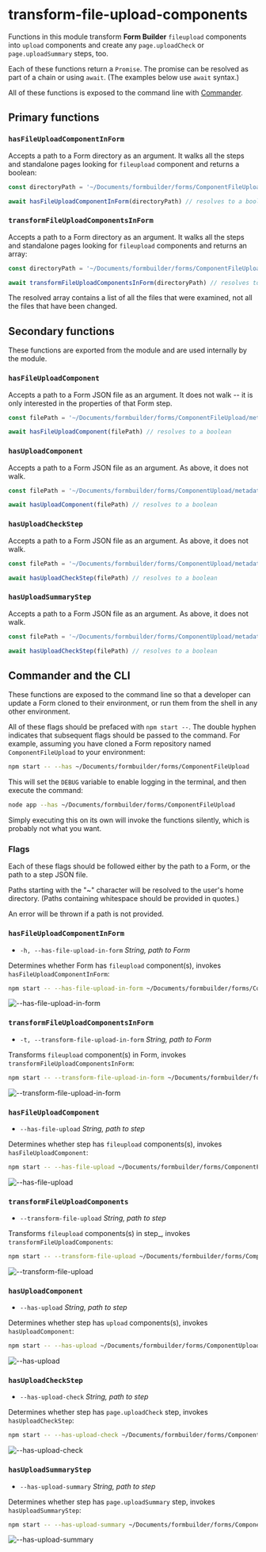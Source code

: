 # transform-file-upload-components

Functions in this module transform **Form Builder** `fileupload` components into `upload` components and create any `page.uploadCheck` or `page.uploadSummary` steps, too.

Each of these functions return a `Promise`. The promise can be resolved as part of a chain or using `await`. (The examples below use `await` syntax.)

All of these functions is exposed to the command line with [Commander](https://github.com/tj/commander.js).

## Primary functions

### `hasFileUploadComponentInForm`

Accepts a path to a Form directory as an argument. It walks all the steps and standalone pages looking for `fileupload` component and returns a boolean:

```javascript
const directoryPath = '~/Documents/formbuilder/forms/ComponentFileUpload'

await hasFileUploadComponentInForm(directoryPath) // resolves to a boolean
```

### `transformFileUploadComponentsInForm`

Accepts a path to a Form directory as an argument. It walks all the steps and standalone pages looking for `fileupload` components and returns an array:

```javascript
const directoryPath = '~/Documents/formbuilder/forms/ComponentFileUpload'

await transformFileUploadComponentsInForm(directoryPath) // resolves to an array of strings
```

The resolved array contains a list of all the files that were examined, not all the files that have been changed.

## Secondary functions

These functions are exported from the module and are used internally by the module.

### `hasFileUploadComponent`

Accepts a path to a Form JSON file as an argument. It does not walk -- it is only interested in the properties of that Form step.

```javascript
const filePath = '~/Documents/formbuilder/forms/ComponentFileUpload/metadata/page/page.fileupload.json'

await hasFileUploadComponent(filePath) // resolves to a boolean
```

### `hasUploadComponent`

Accepts a path to a Form JSON file as an argument. As above, it does not walk.

```javascript
const filePath = '~/Documents/formbuilder/forms/ComponentUpload/metadata/page/page.upload.json'

await hasUploadComponent(filePath) // resolves to a boolean
```

### `hasUploadCheckStep`

Accepts a path to a Form JSON file as an argument. As above, it does not walk.

```javascript
const filePath = '~/Documents/formbuilder/forms/ComponentUpload/metadata/page/page.upload.json'

await hasUploadCheckStep(filePath) // resolves to a boolean
```

### `hasUploadSummaryStep`

Accepts a path to a Form JSON file as an argument. As above, it does not walk.

```javascript
const filePath = '~/Documents/formbuilder/forms/ComponentUpload/metadata/page/page.upload.json'

await hasUploadCheckStep(filePath) // resolves to a boolean
```

## Commander and the CLI

These functions are exposed to the command line so that a developer can update a Form cloned to their environment, or run them from the shell in any other environment.

All of these flags should be prefaced with `npm start --`. The double hyphen indicates that subsequent flags should be passed to the command. For example, assuming you have cloned a Form repository named `ComponentFileUpload` to your environment:

```sh
npm start -- --has ~/Documents/formbuilder/forms/ComponentFileUpload
```

This will set the `DEBUG` variable to enable logging in the terminal, and then execute the command:

```sh
node app --has ~/Documents/formbuilder/forms/ComponentFileUpload
```

Simply executing this on its own will invoke the functions silently, which is probably not what you want.

### Flags

Each of these flags should be followed either by the path to a Form, or the path to a step JSON file.

Paths starting with the "~" character will be resolved to the user's home directory. (Paths containing whitespace should be provided in quotes.)

An error will be thrown if a path is not provided.

### `hasFileUploadComponentInForm`

- `-h, --has-file-upload-in-form` _String, path to Form_

Determines whether Form has `fileupload` component(s), invokes `hasFileUploadComponentInForm`:

```sh
npm start -- --has-file-upload-in-form ~/Documents/formbuilder/forms/ComponentFileUpload
```

![--has-file-upload-in-form](documentation/has-file-upload-in-form.png)

### `transformFileUploadComponentsInForm`

- `-t, --transform-file-upload-in-form` _String, path to Form_

Transforms `fileupload` component(s) in Form, invokes `transformFileUploadComponentsInForm`:

```sh
npm start -- --transform-file-upload-in-form ~/Documents/formbuilder/forms/ComponentFileUpload
```
![--transform-file-upload-in-form](documentation/transform-file-upload-in-form.png)

### `hasFileUploadComponent`

- `--has-file-upload` _String, path to step_

Determines whether step has `fileupload` components(s), invokes `hasFileUploadComponent`:

```sh
npm start -- --has-file-upload ~/Documents/formbuilder/forms/ComponentFileUpload/metadata/page/page.fileupload.json
```

![--has-file-upload](documentation/has-file-upload.png)

### `transformFileUploadComponents`

- `--transform-file-upload` _String, path to step_

Transforms `fileupload` components(s) in step_, invokes `transformFileUploadComponents`:

```sh
npm start -- --transform-file-upload ~/Documents/formbuilder/forms/ComponentFileUpload/metadata/page/page.fileupload.json
```

![--transform-file-upload](documentation/transform-file-upload.png)

### `hasUploadComponent`

- `--has-upload` _String, path to step_

Determines whether step has `upload` components(s), invokes `hasUploadComponent`:

```sh
npm start -- --has-upload ~/Documents/formbuilder/forms/ComponentUpload/metadata/page/page.upload.json
```

![--has-upload](documentation/has-upload.png)

### `hasUploadCheckStep`

- `--has-upload-check` _String, path to step_

Determines whether step has `page.uploadCheck` step, invokes `hasUploadCheckStep`:

```sh
npm start -- --has-upload-check ~/Documents/formbuilder/forms/ComponentUpload/metadata/page/page.upload.json
```
![--has-upload-check](documentation/has-upload-check.png)

### `hasUploadSummaryStep`

- `--has-upload-summary` _String, path to step_

Determines whether step has `page.uploadSummary` step, invokes `hasUploadSummaryStep`:

```sh
npm start -- --has-upload-summary ~/Documents/formbuilder/forms/ComponentUpload/metadata/page/page.upload.json
```
![--has-upload-summary](documentation/has-upload-summary.png)